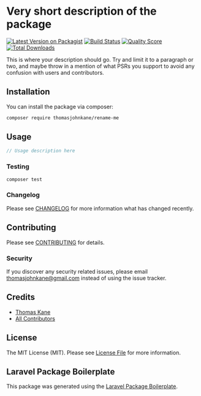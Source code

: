 # Very short description of the package

[![Latest Version on Packagist](https://img.shields.io/packagist/v/thomasjohnkane/rename-me.svg?style=flat-square)](https://packagist.org/packages/thomasjohnkane/rename-me)
[![Build Status](https://img.shields.io/travis/thomasjohnkane/rename-me/master.svg?style=flat-square)](https://travis-ci.org/thomasjohnkane/rename-me)
[![Quality Score](https://img.shields.io/scrutinizer/g/thomasjohnkane/rename-me.svg?style=flat-square)](https://scrutinizer-ci.com/g/thomasjohnkane/rename-me)
[![Total Downloads](https://img.shields.io/packagist/dt/thomasjohnkane/rename-me.svg?style=flat-square)](https://packagist.org/packages/thomasjohnkane/rename-me)

This is where your description should go. Try and limit it to a paragraph or two, and maybe throw in a mention of what PSRs you support to avoid any confusion with users and contributors.

## Installation

You can install the package via composer:

```bash
composer require thomasjohnkane/rename-me
```

## Usage

``` php
// Usage description here
```

### Testing

``` bash
composer test
```

### Changelog

Please see [CHANGELOG](CHANGELOG.md) for more information what has changed recently.

## Contributing

Please see [CONTRIBUTING](CONTRIBUTING.md) for details.

### Security

If you discover any security related issues, please email thomasjohnkane@gmail.com instead of using the issue tracker.

## Credits

- [Thomas Kane](https://github.com/thomasjohnkane)
- [All Contributors](../../contributors)

## License

The MIT License (MIT). Please see [License File](LICENSE.md) for more information.

## Laravel Package Boilerplate

This package was generated using the [Laravel Package Boilerplate](https://laravelpackageboilerplate.com).
